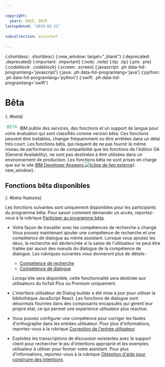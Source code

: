 ```yaml
---

copyright:
  years: 2015, 2019
lastupdated: "2019-02-21"

subcollection: assistant

---
```


{:shortdesc: .shortdesc}
{:new_window: target="_blank"}
{:deprecated: .deprecated}
{:important: .important}
{:note: .note}
{:tip: .tip}
{:pre: .pre}
{:codeblock: .codeblock}
{:screen: .screen}
{:javascript: .ph data-hd-programlang='javascript'}
{:java: .ph data-hd-programlang='java'}
{:python: .ph data-hd-programlang='python'}
{:swift: .ph data-hd-programlang='swift'}

# Bêta
{: #beta}

![Beta](images/beta.png) IBM publie des services, des fonctions et un support de langue pour votre évaluation qui sont classifiés comme version bêta. Ces fonctions peuvent être instables, changer fréquemment ou être arrêtées dans un délai très court. Les fonctions bêta, qui risquent de ne pas fournir le même niveau de performance ou de compatibilité que les fonctions de l'édition GA (General Availability), ne sont pas destinées à être utilisées dans un environnement de production. Les fonctions bêta ne sont prises en charge que sur le site [IBM Developer Answers ![Icône de lien externe](../../icons/launch-glyph.svg "Icône de lien externe")](https://developer.ibm.com/answers/topics/watson-assistant/){: new_window}.

## Fonctions bêta disponibles 
{: #beta-features}

Les fonctions suivantes sont uniquement disponibles pour les participants du programme bêta. Pour savoir comment demander un accès, reportez-vous à la rubrique [Participer au programme bêta](/docs/services/assistant?topic=assistant-feedback#feedback-beta).

- Votre façon de travailler avec les compétences de recherche a changé. Vous pouvez maintenant ajouter une compétence de recherche et une compétence de dialogue au même assistant. Lorsque vous ajoutez les deux, la recherche est déclenchée si la saisie de l'utilisateur ne peut être traitée par aucun des noeuds du dialogue de la compétence de dialogue. Les rubriques suivantes vous donneront plus de détails :

  - [Compétence de recherche](/docs/services/assistant?topic=assistant-skill-search-add)
  - [Compétence de dialogue](/docs/services/assistant?topic=assistant-beta-skill-dialog-add)

  Lorsqu'elle sera disponible, cette fonctionnalité sera destinée aux utilisateurs du forfait Plus ou Premium uniquement. 

- L'interface utilisateur de Dialog builder a été mise à jour pour utiliser la bibliothèque JavaScript React. Les fonctions de dialogue sont désormais fournies dans des composants encapsulés qui gèrent leur propre état, ce qui permet une expérience utilisateur plus réactive. 

- Vous pouvez configurer une compétence pour corriger les fautes d'orthographe dans les entrées utilisateur. Pour plus d'informations, reportez-vous à la rubrique [Correction de l'entrée utilisateur](/docs/services/assistant?topic=assistant-beta-spell-check).

- Exploitez les transcriptions de discussion existantes avec le support client pour rechercher le jeu d'intentions approprié et les exemples utilisateur à utiliser pour former votre assistant. Pour plus d'informations, reportez-vous à la rubrique [Obtention d'aide pour construire des intentions](/docs/services/assistant?topic=assistant-beta-intent-recommendations).
